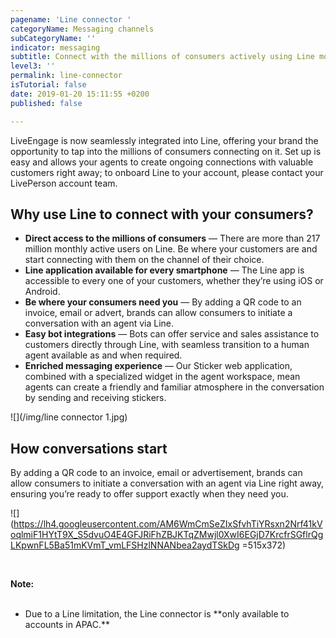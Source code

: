 ```yaml
---
pagename: 'Line connector '
categoryName: Messaging channels
subCategoryName: ''
indicator: messaging
subtitle: Connect with the millions of consumers actively using Line monthly
level3: ''
permalink: line-connector
isTutorial: false
date: 2019-01-20 15:11:55 +0200
published: false

---
```

LiveEngage is now seamlessly integrated into Line, offering your brand the opportunity to tap into the millions of consumers connecting on it. Set up is easy and allows your agents to create ongoing connections with valuable customers right away; to onboard Line to your account, please contact your LivePerson account team.

## Why use Line to connect with your consumers?

* **Direct access to the millions of consumers** — There are more than 217 million monthly active users on Line. Be where your customers are and start connecting with them on the channel of their choice.
* **Line application available for every smartphone** — The Line app is accessible to every one of your customers, whether they’re using iOS or Android.
* **Be where your consumers need you** — By adding a QR code to an invoice, email or advert, brands can allow consumers to initiate a conversation with an agent via Line.
* **Easy bot integrations** — Bots can offer service and sales assistance to customers directly through Line, with seamless transition to a human agent available as and when required.
* **Enriched messaging experience** — Our Sticker web application, combined with a specialized widget in the agent workspace, mean agents can create a friendly and familiar atmosphere in the conversation by sending and receiving stickers.

![](/img/line connector 1.jpg)

## How conversations start

By adding a QR code to an invoice, email or advertisement, brands can allow consumers to initiate a conversation with an agent via Line right away, ensuring you’re ready to offer support exactly when they need you.

![](https://lh4.googleusercontent.com/AM6WmCmSeZIxSfvhTiYRsxn2Nrf41kVoqlmiF1HYtT9X_S5dvuO4E4GFJRiFhZBJKTqZMwjl0XwI6EGjD7KrcfrSGflrQgLKpwnFL5Ba51mKVmT_vmLFSHzlNNANbea2aydTSkDg =515x372)

<div class="important"> 

<b>Note:</b> 

<ul> 

<li>Due to a Line limitation, the Line connector is **only available to accounts in APAC.**</li> 

</ul> 

</div>
